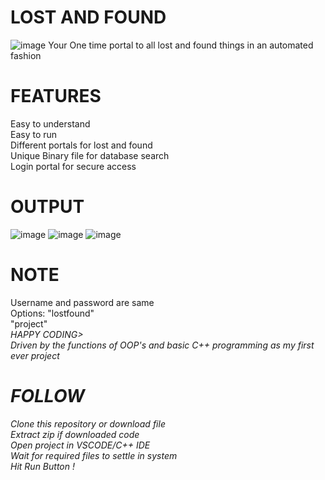 # LOST AND FOUND
![image](https://github.com/galvinguy2002/LOST-AND-FOUND/assets/119154626/bf5b515a-13cb-435d-9a29-db54ae41e6dc)
Your One time portal to all lost and found things in an automated fashion
# FEATURES

 Easy to understand <br>
 Easy to run<br>
 Different portals for lost and found<br>
 Unique Binary file for database search<br>
 Login portal for secure access<br>


# OUTPUT
![image](https://github.com/galvinguy2002/LOST-AND-FOUND/assets/119154626/6460eab6-96e5-453d-bb50-f7aa2965853a)
![image](https://github.com/galvinguy2002/LOST-AND-FOUND/assets/119154626/06d00216-663f-4814-af12-cd0d07bb0242)
![image](https://github.com/galvinguy2002/LOST-AND-FOUND/assets/119154626/19d68540-1660-48ee-a725-069fdcc43a21)

# NOTE
Username and password are same<br>
Options: "lostfound"<br>
         "project"<br>
<i>HAPPY CODING><br>
Driven by the functions of OOP's and basic C++ programming as my first ever project 

# FOLLOW
Clone this repository or download file<br>
Extract zip if downloaded code<br>
Open project in VSCODE/C++ IDE<br>
Wait for required files to settle in system<br>
Hit Run Button !
